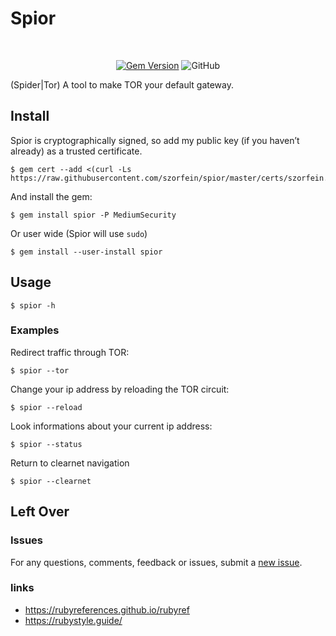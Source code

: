 # Spior

<div align="center">
<br/>

[![Gem Version](https://badge.fury.io/rb/spior.svg)](https://badge.fury.io/rb/spior)
![GitHub](https://img.shields.io/github/license/szorfein/spior)

</div>

(Spider|Tor) A tool to make TOR your default gateway.

## Install
Spior is cryptographically signed, so add my public key (if you haven’t already) as a trusted certificate.

    $ gem cert --add <(curl -Ls https://raw.githubusercontent.com/szorfein/spior/master/certs/szorfein.pem)

And install the gem:

    $ gem install spior -P MediumSecurity

Or user wide (Spior will use `sudo`)

    $ gem install --user-install spior

## Usage

    $ spior -h

### Examples
Redirect traffic through TOR:

    $ spior --tor

Change your ip address by reloading the TOR circuit:

    $ spior --reload

Look informations about your current ip address:

    $ spior --status

Return to clearnet navigation

    $ spior --clearnet

## Left Over

### Issues
For any questions, comments, feedback or issues, submit a [new issue](https://github.com/szorfein/spior/issues/new).

### links
+ https://rubyreferences.github.io/rubyref
+ https://rubystyle.guide/